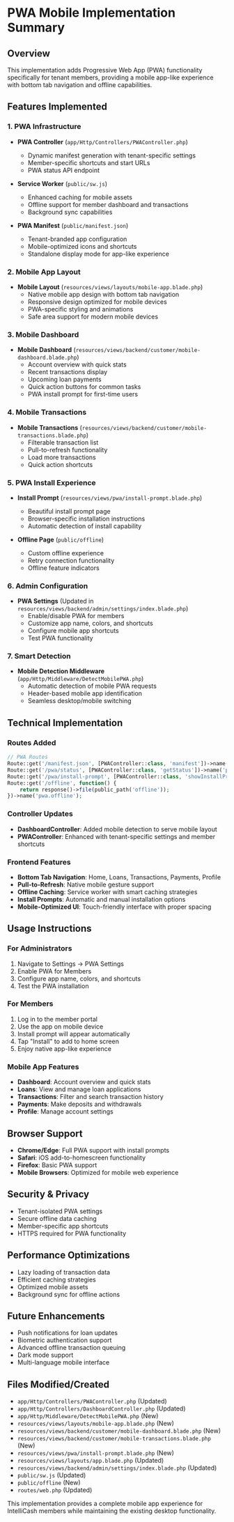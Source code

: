 # PWA Mobile Implementation Summary

## Overview
This implementation adds Progressive Web App (PWA) functionality specifically for tenant members, providing a mobile app-like experience with bottom tab navigation and offline capabilities.

## Features Implemented

### 1. PWA Infrastructure
- **PWA Controller** (`app/Http/Controllers/PWAController.php`)
  - Dynamic manifest generation with tenant-specific settings
  - Member-specific shortcuts and start URLs
  - PWA status API endpoint

- **Service Worker** (`public/sw.js`)
  - Enhanced caching for mobile assets
  - Offline support for member dashboard and transactions
  - Background sync capabilities

- **PWA Manifest** (`public/manifest.json`)
  - Tenant-branded app configuration
  - Mobile-optimized icons and shortcuts
  - Standalone display mode for app-like experience

### 2. Mobile App Layout
- **Mobile Layout** (`resources/views/layouts/mobile-app.blade.php`)
  - Native mobile app design with bottom tab navigation
  - Responsive design optimized for mobile devices
  - PWA-specific styling and animations
  - Safe area support for modern mobile devices

### 3. Mobile Dashboard
- **Mobile Dashboard** (`resources/views/backend/customer/mobile-dashboard.blade.php`)
  - Account overview with quick stats
  - Recent transactions display
  - Upcoming loan payments
  - Quick action buttons for common tasks
  - PWA install prompt for first-time users

### 4. Mobile Transactions
- **Mobile Transactions** (`resources/views/backend/customer/mobile-transactions.blade.php`)
  - Filterable transaction list
  - Pull-to-refresh functionality
  - Load more transactions
  - Quick action shortcuts

### 5. PWA Install Experience
- **Install Prompt** (`resources/views/pwa/install-prompt.blade.php`)
  - Beautiful install prompt page
  - Browser-specific installation instructions
  - Automatic detection of install capability

- **Offline Page** (`public/offline`)
  - Custom offline experience
  - Retry connection functionality
  - Offline feature indicators

### 6. Admin Configuration
- **PWA Settings** (Updated in `resources/views/backend/admin/settings/index.blade.php`)
  - Enable/disable PWA for members
  - Customize app name, colors, and shortcuts
  - Configure mobile app shortcuts
  - Test PWA functionality

### 7. Smart Detection
- **Mobile Detection Middleware** (`app/Http/Middleware/DetectMobilePWA.php`)
  - Automatic detection of mobile PWA requests
  - Header-based mobile app identification
  - Seamless desktop/mobile switching

## Technical Implementation

### Routes Added
```php
// PWA Routes
Route::get('/manifest.json', [PWAController::class, 'manifest'])->name('pwa.manifest');
Route::get('/pwa/status', [PWAController::class, 'getStatus'])->name('pwa.status');
Route::get('/pwa/install-prompt', [PWAController::class, 'showInstallPrompt'])->name('pwa.install-prompt');
Route::get('/offline', function() {
    return response()->file(public_path('offline'));
})->name('pwa.offline');
```

### Controller Updates
- **DashboardController**: Added mobile detection to serve mobile layout
- **PWAController**: Enhanced with tenant-specific settings and member shortcuts

### Frontend Features
- **Bottom Tab Navigation**: Home, Loans, Transactions, Payments, Profile
- **Pull-to-Refresh**: Native mobile gesture support
- **Offline Caching**: Service worker with smart caching strategies
- **Install Prompts**: Automatic and manual installation options
- **Mobile-Optimized UI**: Touch-friendly interface with proper spacing

## Usage Instructions

### For Administrators
1. Navigate to Settings → PWA Settings
2. Enable PWA for Members
3. Configure app name, colors, and shortcuts
4. Test the PWA installation

### For Members
1. Log in to the member portal
2. Use the app on mobile device
3. Install prompt will appear automatically
4. Tap "Install" to add to home screen
5. Enjoy native app-like experience

### Mobile App Features
- **Dashboard**: Account overview and quick stats
- **Loans**: View and manage loan applications
- **Transactions**: Filter and search transaction history
- **Payments**: Make deposits and withdrawals
- **Profile**: Manage account settings

## Browser Support
- **Chrome/Edge**: Full PWA support with install prompts
- **Safari**: iOS add-to-homescreen functionality
- **Firefox**: Basic PWA support
- **Mobile Browsers**: Optimized for mobile web experience

## Security & Privacy
- Tenant-isolated PWA settings
- Secure offline data caching
- Member-specific app shortcuts
- HTTPS required for PWA functionality

## Performance Optimizations
- Lazy loading of transaction data
- Efficient caching strategies
- Optimized mobile assets
- Background sync for offline actions

## Future Enhancements
- Push notifications for loan updates
- Biometric authentication support
- Advanced offline transaction queuing
- Dark mode support
- Multi-language mobile interface

## Files Modified/Created
- `app/Http/Controllers/PWAController.php` (Updated)
- `app/Http/Controllers/DashboardController.php` (Updated)
- `app/Http/Middleware/DetectMobilePWA.php` (New)
- `resources/views/layouts/mobile-app.blade.php` (New)
- `resources/views/backend/customer/mobile-dashboard.blade.php` (New)
- `resources/views/backend/customer/mobile-transactions.blade.php` (New)
- `resources/views/pwa/install-prompt.blade.php` (New)
- `resources/views/layouts/app.blade.php` (Updated)
- `resources/views/backend/admin/settings/index.blade.php` (Updated)
- `public/sw.js` (Updated)
- `public/offline` (New)
- `routes/web.php` (Updated)

This implementation provides a complete mobile app experience for IntelliCash members while maintaining the existing desktop functionality.
